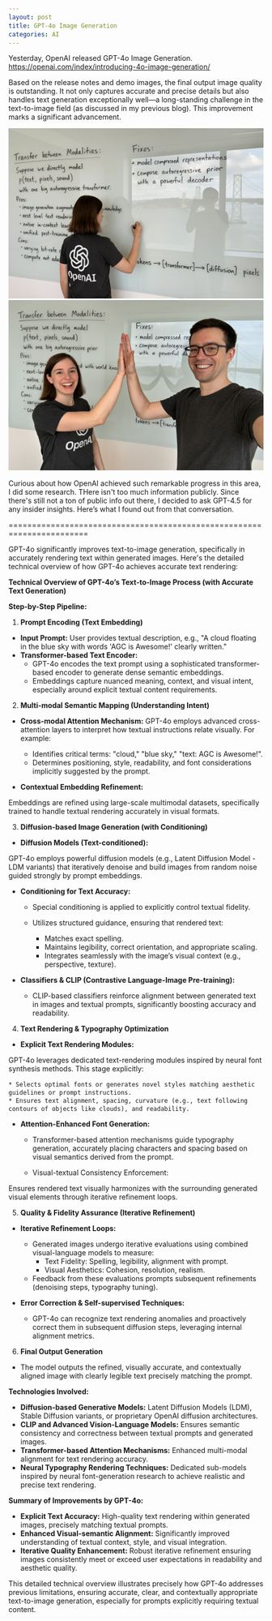 ```yaml
---
layout: post
title: GPT-4o Image Generation
categories: AI
---
```


Yesterday, OpenAI released GPT-4o Image Generation. https://openai.com/index/introducing-4o-image-generation/

Based on the release notes and demo images, the final output image quality is outstanding. It not only captures accurate and precise details but also handles text generation exceptionally well—a long-standing challenge in the text-to-image field (as discussed in my previous blog). This improvement marks a significant advancement.

![pic 1](/images/GPT-4o-Image-pic1.png "pic 1")
![pic 2](/images/GPT-4o-Image-pic2.png "pic 2")

Curious about how OpenAI achieved such remarkable progress in this area, I did some research. THere isn't too much information publicly. Since there's still not a ton of public info out there, I decided to ask GPT-4.5 for any insider insights. Here’s what I found out from that conversation.

=======================================================================

GPT-4o significantly improves text-to-image generation, specifically in accurately rendering text within generated images. Here's the detailed technical overview of how GPT-4o achieves accurate text rendering:

**Technical Overview of GPT-4o’s Text-to-Image Process (with Accurate Text Generation)**

**Step-by-Step Pipeline:**

1. **Prompt Encoding (Text Embedding)**

  * **Input Prompt:**
User provides textual description, e.g., "A cloud floating in the blue sky with words 'AGC is Awesome!' clearly written."
  * **Transformer-based Text Encoder:**
      * GPT-4o encodes the text prompt using a sophisticated transformer-based encoder to generate dense semantic embeddings.
      * Embeddings capture nuanced meaning, context, and visual intent, especially around explicit textual content requirements.

2. **Multi-modal Semantic Mapping (Understanding Intent)**

  * **Cross-modal Attention Mechanism:**
GPT-4o employs advanced cross-attention layers to interpret how textual instructions relate visually.
For example:

      * Identifies critical terms: "cloud," "blue sky," "text: AGC is Awesome!".
      * Determines positioning, style, readability, and font considerations implicitly suggested by the prompt.

  * **Contextual Embedding Refinement:**

Embeddings are refined using large-scale multimodal datasets, specifically trained to handle textual rendering accurately in visual formats.

3. **Diffusion-based Image Generation (with Conditioning)**

  * **Diffusion Models (Text-conditioned):**

GPT-4o employs powerful diffusion models (e.g., Latent Diffusion Model - LDM variants) that iteratively denoise and build images from random noise guided strongly by prompt embeddings.

  * **Conditioning for Text Accuracy:**

    * Special conditioning is applied to explicitly control textual fidelity.
    * Utilizes structured guidance, ensuring that rendered text: 

        * Matches exact spelling.
        * Maintains legibility, correct orientation, and appropriate scaling.
        * Integrates seamlessly with the image’s visual context (e.g., perspective, texture).

  * **Classifiers & CLIP (Contrastive Language-Image Pre-training):**

    * CLIP-based classifiers reinforce alignment between generated text in images and textual prompts, significantly boosting accuracy and readability.

4. **Text Rendering & Typography Optimization**

  * **Explicit Text Rendering Modules:**

GPT-4o leverages dedicated text-rendering modules inspired by neural font synthesis methods. This stage explicitly:

    * Selects optimal fonts or generates novel styles matching aesthetic guidelines or prompt instructions.
    * Ensures text alignment, spacing, curvature (e.g., text following contours of objects like clouds), and readability.

  * **Attention-Enhanced Font Generation:**

    * Transformer-based attention mechanisms guide typography generation, accurately placing characters and spacing based on visual semantics derived from the prompt.

    * Visual-textual Consistency Enforcement:

Ensures rendered text visually harmonizes with the surrounding generated visual elements through iterative refinement loops.

5. **Quality & Fidelity Assurance (Iterative Refinement)**

  * **Iterative Refinement Loops:**
  
    * Generated images undergo iterative evaluations using combined visual-language models to measure: 
      * Text Fidelity: Spelling, legibility, alignment with prompt.
      * Visual Aesthetics: Cohesion, resolution, realism.
    * Feedback from these evaluations prompts subsequent refinements (denoising steps, typography tuning).

  * **Error Correction & Self-supervised Techniques:**

      * GPT-4o can recognize text rendering anomalies and proactively correct them in subsequent diffusion steps, leveraging internal alignment metrics.

6. **Final Output Generation**

  * The model outputs the refined, visually accurate, and contextually aligned image with clearly legible text precisely matching the prompt.

**Technologies Involved:**

  * **Diffusion-based Generative Models:** Latent Diffusion Models (LDM), Stable Diffusion variants, or proprietary OpenAI diffusion architectures.
  * **CLIP and Advanced Vision-Language Models:** Ensures semantic consistency and correctness between textual prompts and generated images.
  * **Transformer-based Attention Mechanisms:** Enhanced multi-modal alignment for text rendering accuracy.
  * **Neural Typography Rendering Techniques:** Dedicated sub-models inspired by neural font-generation research to achieve realistic and precise text rendering.

**Summary of Improvements by GPT-4o:**

  * **Explicit Text Accuracy:** High-quality text rendering within generated images, precisely matching textual prompts.
  * **Enhanced Visual-semantic Alignment:** Significantly improved understanding of textual context, style, and visual integration.
  * **Iterative Quality Enhancement:** Robust iterative refinement ensuring images consistently meet or exceed user expectations in readability and aesthetic quality.

This detailed technical overview illustrates precisely how GPT-4o addresses previous limitations, ensuring accurate, clear, and contextually appropriate text-to-image generation, especially for prompts explicitly requiring textual content.
